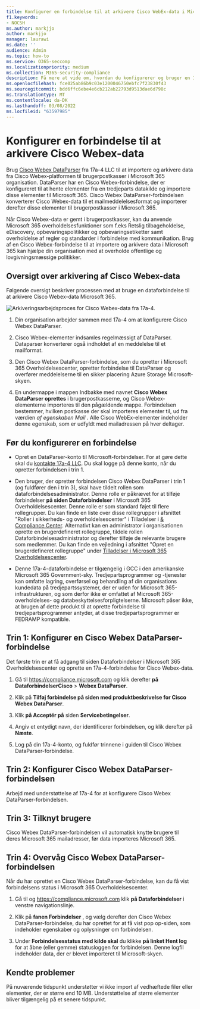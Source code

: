 ```yaml
---
title: Konfigurer en forbindelse til at arkivere Cisco WebEx-data i Microsoft 365
f1.keywords:
- NOCSH
ms.author: markjjo
author: markjjo
manager: laurawi
ms.date: ''
audience: Admin
ms.topic: how-to
ms.service: O365-seccomp
ms.localizationpriority: medium
ms.collection: M365-security-compliance
description: Få mere at vide om, hvordan du konfigurerer og bruger en 17a-4 Cisco Webex DataParser-forbindelse til at importere og arkivere Cisco Webex-data i Microsoft 365.
ms.openlocfilehash: fce025ab86b9c03e1200046750ebfc7f23830f43
ms.sourcegitcommit: bdd6ffc6ebe4e6cb212ab22793d9513dae6d798c
ms.translationtype: MT
ms.contentlocale: da-DK
ms.lasthandoff: 03/08/2022
ms.locfileid: "63597985"
---
```

# <a name="set-up-a-connector-to-archive-cisco-webex-data"></a>Konfigurer en forbindelse til at arkivere Cisco Webex-data

Brug [Cisco Webex DataParser](https://www.17a-4.com/webex-dataparser/) fra 17a-4 LLC til at importere og arkivere data fra Cisco Webex-platformen til brugerpostkasser i Microsoft 365 organisation. DataParser har en Cisco Webex-forbindelse, der er konfigureret til at hente elementer fra en tredjeparts datakilde og importere disse elementer til Microsoft 365. Cisco Webex DataParser-forbindelsen konverterer Cisco Webex-data til et mailmeddelelsesformat og importerer derefter disse elementer til brugerpostkasser i Microsoft 365.

Når Cisco Webex-data er gemt i brugerpostkasser, kan du anvende Microsoft 365 overholdelsesfunktioner som f.eks Retslig tilbageholdelse, eDiscovery, opbevaringspolitikker og opbevaringsetiketter samt overholdelse af regler og standarder i forbindelse med kommunikation. Brug af en Cisco Webex-forbindelse til at importere og arkivere data i Microsoft 365 kan hjælpe din organisation med at overholde offentlige og lovgivningsmæssige politikker.

## <a name="overview-of-archiving-cisco-webex-data"></a>Oversigt over arkivering af Cisco Webex-data

Følgende oversigt beskriver processen med at bruge en dataforbindelse til at arkivere Cisco Webex-data Microsoft 365.

![Arkiveringsarbejdsproces for Cisco Webex-data fra 17a-4.](../media/WebexTeamsDataParserConnectorWorkflow.png)

1. Din organisation arbejder sammen med 17a-4 om at konfigurere Cisco Webex DataParser.

2. Cisco Webex-elementer indsamles regelmæssigt af DataParser. Dataparser konverterer også indholdet af en meddelelse til et mailformat.

3. Den Cisco Webex DataParser-forbindelse, som du opretter i Microsoft 365 Overholdelsescenter, opretter forbindelse til DataParser og overfører meddelelserne til en sikker placering Azure Storage Microsoft-skyen.

4. En undermappe i mappen Indbakke med navnet **Cisco Webex DataParser oprettes** i brugerpostkasserne, og Cisco Webex-elementerne importeres til den pågældende mappe. Forbindelsen bestemmer, hvilken postkasse der skal importeres elementer til, ud fra værdien *af egenskaben Mail* . Alle Cisco WebEx-elementer indeholder denne egenskab, som er udfyldt med mailadressen på hver deltager.

## <a name="before-you-set-up-a-connector"></a>Før du konfigurerer en forbindelse

- Opret en DataParser-konto til Microsoft-forbindelser. For at gøre dette skal du [kontakte 17a-4 LLC](https://www.17a-4.com/contact/). Du skal logge på denne konto, når du opretter forbindelsen i trin 1.

- Den bruger, der opretter forbindelsen Cisco Webex DataParser i trin 1 (og fuldfører den i trin 3), skal have tildelt rollen som dataforbindelsesadministrator. Denne rolle er påkrævet for at tilføje forbindelser **på siden Dataforbindelser** i Microsoft 365 Overholdelsescenter. Denne rolle er som standard føjet til flere rollegrupper. Du kan finde en liste over disse rollegrupper i afsnittet "Roller i sikkerheds- og overholdelsescenter" i Tilladelser i [& Compliance Center](../security/office-365-security/permissions-in-the-security-and-compliance-center.md#roles-in-the-security--compliance-center). Alternativt kan en administrator i organisationen oprette en brugerdefineret rollegruppe, tildele rollen Dataforbindelsesadministrator og derefter tilføje de relevante brugere som medlemmer. Du kan finde en vejledning i afsnittet "Opret en brugerdefineret rollegruppe" under [Tilladelser i Microsoft 365 Overholdelsescenter](microsoft-365-compliance-center-permissions.md#create-a-custom-role-group).

- Denne 17a-4-dataforbindelse er tilgængelig i GCC i den amerikanske Microsoft 365 Government-sky. Tredjepartsprogrammer og -tjenester kan omfatte lagring, overførsel og behandling af din organisations kundedata på tredjepartssystemer, der er uden for Microsoft 365-infrastrukturen, og som derfor ikke er omfattet af Microsoft 365-overholdelses- og databeskyttelsesforpligtelserne. Microsoft påser ikke, at brugen af dette produkt til at oprette forbindelse til tredjepartsprogrammer antyder, at disse tredjepartsprogrammer er FEDRAMP kompatible.

## <a name="step-1-set-up-a-cisco-webex-dataparser-connector"></a>Trin 1: Konfigurer en Cisco Webex DataParser-forbindelse

Det første trin er at få adgang til siden Dataforbindelser i Microsoft 365 Overholdelsescenter og oprette en 17a-4-forbindelse for Cisco Webex-data.

1. Gå til <https://compliance.microsoft.com> og klik derefter **på DataforbindelserCisco** >  **Webex DataParser**.

2. Klik på **Tilføj forbindelse på siden med produktbeskrivelse for Cisco Webex DataParser**.

3. Klik **på Acceptér på** siden **Servicebetingelser**.

4. Angiv et entydigt navn, der identificerer forbindelsen, og klik derefter på **Næste**.

5. Log på din 17a-4-konto, og fuldfør trinnene i guiden til Cisco Webex DataParser-forbindelse.

## <a name="step-2-configure-the-cisco-webex-dataparser-connector"></a>Trin 2: Konfigurer Cisco Webex DataParser-forbindelsen

Arbejd med understøttelse af 17a-4 for at konfigurere Cisco Webex DataParser-forbindelsen.

## <a name="step-3-map-users"></a>Trin 3: Tilknyt brugere

Cisco Webex DataParser-forbindelsen vil automatisk knytte brugere til deres Microsoft 365 mailadresser, før data importeres Microsoft 365.

## <a name="step-4-monitor-the-cisco-webex-dataparser-connector"></a>Trin 4: Overvåg Cisco Webex DataParser-forbindelsen

Når du har oprettet en Cisco Webex DataParser-forbindelse, kan du få vist forbindelsens status i Microsoft 365 Overholdelsescenter.

1. Gå til og <https://compliance.microsoft.com> klik **på Dataforbindelser** i venstre navigationslinje.

2. Klik på **fanen Forbindelser** , og vælg derefter den Cisco Webex DataParser-forbindelse, du har oprettet for at få vist pop op-siden, som indeholder egenskaber og oplysninger om forbindelsen.

3. Under **Forbindelsesstatus med kilde skal** du klikke **på linket Hent log** for at åbne (eller gemme) statusloggen for forbindelsen. Denne logfil indeholder data, der er blevet importeret til Microsoft-skyen.

## <a name="known-issues"></a>Kendte problemer

På nuværende tidspunkt understøtter vi ikke import af vedhæftede filer eller elementer, der er større end 10 MB. Understøttelse af større elementer bliver tilgængelig på et senere tidspunkt.
